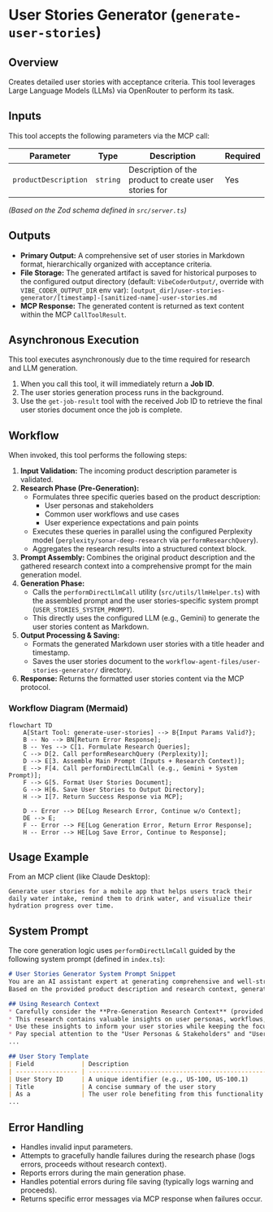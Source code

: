 # User Stories Generator (`generate-user-stories`)

## Overview

Creates detailed user stories with acceptance criteria. This tool leverages Large Language Models (LLMs) via OpenRouter to perform its task.

## Inputs

This tool accepts the following parameters via the MCP call:

| Parameter            | Type        | Description                                       | Required |
| -------------------- | ----------- | ------------------------------------------------- | -------- |
| `productDescription` | `string`    | Description of the product to create user stories for | Yes    |

*(Based on the Zod schema defined in `src/server.ts`)*

## Outputs

* **Primary Output:** A comprehensive set of user stories in Markdown format, hierarchically organized with acceptance criteria.
* **File Storage:** The generated artifact is saved for historical purposes to the configured output directory (default: `VibeCoderOutput/`, override with `VIBE_CODER_OUTPUT_DIR` env var):
  `[output_dir]/user-stories-generator/[timestamp]-[sanitized-name]-user-stories.md`
* **MCP Response:** The generated content is returned as text content within the MCP `CallToolResult`.

## Asynchronous Execution

This tool executes asynchronously due to the time required for research and LLM generation.
1.  When you call this tool, it will immediately return a **Job ID**.
2.  The user stories generation process runs in the background.
3.  Use the `get-job-result` tool with the received Job ID to retrieve the final user stories document once the job is complete.

## Workflow

When invoked, this tool performs the following steps:

1. **Input Validation:** The incoming product description parameter is validated.
2. **Research Phase (Pre-Generation):**
   * Formulates three specific queries based on the product description:
     * User personas and stakeholders
     * Common user workflows and use cases
     * User experience expectations and pain points
   * Executes these queries in parallel using the configured Perplexity model (`perplexity/sonar-deep-research` via `performResearchQuery`).
   * Aggregates the research results into a structured context block.
3. **Prompt Assembly:** Combines the original product description and the gathered research context into a comprehensive prompt for the main generation model.
4. **Generation Phase:**
   * Calls the `performDirectLlmCall` utility (`src/utils/llmHelper.ts`) with the assembled prompt and the user stories-specific system prompt (`USER_STORIES_SYSTEM_PROMPT`).
   * This directly uses the configured LLM (e.g., Gemini) to generate the user stories content as Markdown.
5. **Output Processing & Saving:**
   * Formats the generated Markdown user stories with a title header and timestamp.
   * Saves the user stories document to the `workflow-agent-files/user-stories-generator/` directory.
6. **Response:** Returns the formatted user stories content via the MCP protocol.

### Workflow Diagram (Mermaid)

```mermaid
flowchart TD
    A[Start Tool: generate-user-stories] --> B{Input Params Valid?};
    B -- No --> BN[Return Error Response];
    B -- Yes --> C[1. Formulate Research Queries];
    C --> D[2. Call performResearchQuery (Perplexity)];
    D --> E[3. Assemble Main Prompt (Inputs + Research Context)];
    E --> F[4. Call performDirectLlmCall (e.g., Gemini + System Prompt)];
    F --> G[5. Format User Stories Document];
    G --> H[6. Save User Stories to Output Directory];
    H --> I[7. Return Success Response via MCP];

    D -- Error --> DE[Log Research Error, Continue w/o Context];
    DE --> E;
    F -- Error --> FE[Log Generation Error, Return Error Response];
    H -- Error --> HE[Log Save Error, Continue to Response];
```

## Usage Example

From an MCP client (like Claude Desktop):

```
Generate user stories for a mobile app that helps users track their daily water intake, remind them to drink water, and visualize their hydration progress over time.
```

## System Prompt

The core generation logic uses `performDirectLlmCall` guided by the following system prompt (defined in `index.ts`):

```markdown
# User Stories Generator System Prompt Snippet
You are an AI assistant expert at generating comprehensive and well-structured user stories for software development projects.
Based on the provided product description and research context, generate detailed user stories.

## Using Research Context
* Carefully consider the **Pre-Generation Research Context** (provided by Perplexity) included in the main task prompt.
* This research contains valuable insights on user personas, workflows, and expectations.
* Use these insights to inform your user stories while keeping the focus on the primary product requirements.
* Pay special attention to the "User Personas & Stakeholders" and "User Workflows & Use Cases" sections in the research.
...

## User Story Template
| Field             | Description                                          |
| ----------------- | ---------------------------------------------------- |
| User Story ID     | A unique identifier (e.g., US-100, US-100.1)         |
| Title             | A concise summary of the user story                  |
| As a              | The user role benefiting from this functionality...  |
...
```

## Error Handling

* Handles invalid input parameters.
* Attempts to gracefully handle failures during the research phase (logs errors, proceeds without research context).
* Reports errors during the main generation phase.
* Handles potential errors during file saving (typically logs warning and proceeds).
* Returns specific error messages via MCP response when failures occur.

